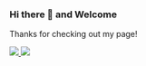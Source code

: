### Hi there 👋  and Welcome
  Thanks for checking out my page!
  
<!-- LinkedIn Contact -->
<a href="https://www.linkedin.com/in/LSmith2895/" target="_blank">
  <img src="https://img.shields.io/badge/-LOGAN%20SMITH-blue?style=for-the-badge&logo=Linkedin&logoColor=white"/>
</a> 
<!-- Email -->
<a href="mailto:lsmith2895@gmail.com">
  <img src="https://img.shields.io/badge/EMAIL-lsmith2895@gmail.com-d44638?style=for-the-badge"/>
</a>
